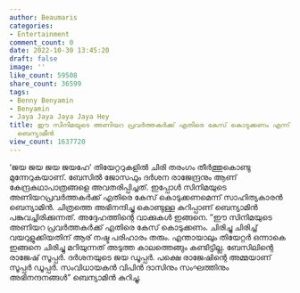 ```yaml
---
author: Beaumaris
categories:
- Entertainment
comment_count: 0
date: 2022-10-30 13:45:20
draft: false
image: ''
like_count: 59508
share_count: 36599
tags:
- Benny Benyamin
- Benyamin
- Jaya Jaya Jaya Jaya Hey
title: ഈ സിനിമയുടെ അണിയറ പ്രവര്‍ത്തകര്‍ക്ക് എതിരെ കേസ് കൊടുക്കണം എന്ന് എഴുത്തുകാരൻ
  ബെന്യാമീൻ
view_count: 1637720
---
```


‘ജയ ജയ ജയ ജയഹേ’ തിയേറ്ററുകളിൽ ചിരി തരംഗം തീർത്തുകൊണ്ടു മുന്നേറുകയാണ്. ബേസിൽ ജോസഫും ദർശന രാജേന്ദ്രനും ആണ് കേന്ദ്രകഥാപാത്രങ്ങളെ അവതരിപ്പിച്ചത്. ഇപ്പോൾ സിനിമയുടെ അണിയറപ്രവര്‍ത്തകര്‍ക്ക് എതിരെ കേസ് കൊടുക്കണമെന്ന് സാഹിത്യകാരന്‍ ബെന്യാമിന്‍. ചിത്രത്തെ അഭിനന്ദിച്ചു കൊണ്ടുള്ള കുറിപ്പാണ് ബെന്യാമിന്‍ പങ്കുവച്ചിരിക്കുന്നത്. അദ്ദേഹത്തിന്റെ വാക്കുകൾ ഇങ്ങനെ. ”ഈ സിനിമയുടെ അണിയറ പ്രവര്‍ത്തകര്‍ക്ക് എതിരെ കേസ് കൊടുക്കണം. ചിരിച്ചു ചിരിച്ച് വയറുളുക്കിയതിന് ആര് നഷ്ട പരിഹാരം തരും. എന്തായാലും തിയേറ്റര്‍ ഒന്നാകെ ഇങ്ങനെ ചിരിച്ചു മറിയുന്നത് അടുത്ത കാലത്തെങ്ങും കണ്ടിട്ടില്ല. ബേസിലിന്റെ രാജേഷ് സൂപ്പര്‍. ദര്‍ശനയുടെ ജയ ഡൂപ്പര്‍. പക്ഷെ രാജേഷിന്റെ അമ്മയാണ് സൂപ്പര്‍ ഡൂപ്പര്‍. സംവിധായകന്‍ വിപിന്‍ ദാസിനും സംഘത്തിനും അഭിനന്ദനങ്ങള്‍” ബെന്യാമിന്‍ കുറിച്ചു.
